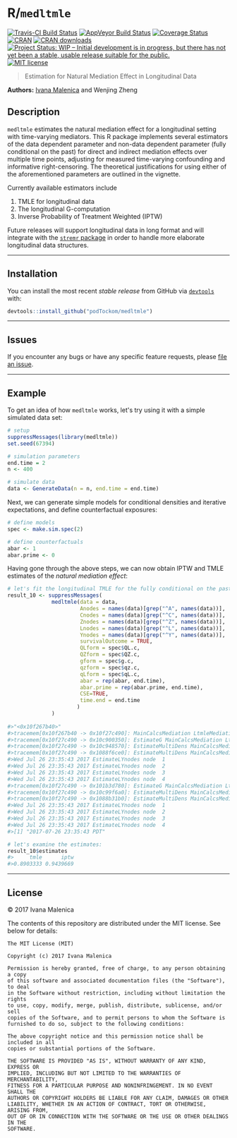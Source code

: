 
<!-- README.md is generated from README.Rmd. Please edit that file -->
R/`medltmle`
============

[![Travis-CI Build Status](https://travis-ci.org/podTockom/medltmle.svg?branch=master)](https://travis-ci.org/podTockom/medltmle) [![AppVeyor Build Status](https://ci.appveyor.com/api/projects/status/github/podTockom/medltmle?branch=master&svg=true)](https://ci.appveyor.com/project/podTockom/medltmle) [![Coverage Status](https://img.shields.io/codecov/c/github/podTockom/medltmle/master.svg)](https://codecov.io/github/podTockom/medltmle?branch=master) [![CRAN](http://www.r-pkg.org/badges/version/medltmle)](http://www.r-pkg.org/pkg/medltmle) [![CRAN downloads](https://cranlogs.r-pkg.org/badges/medltmle)](https://CRAN.R-project.org/package=medltmle) [![Project Status: WIP – Initial development is in progress, but there has not yet been a stable, usable release suitable for the public.](http://www.repostatus.org/badges/latest/wip.svg)](http://www.repostatus.org/#wip) [![MIT license](http://img.shields.io/badge/license-MIT-brightgreen.svg)](http://opensource.org/licenses/MIT)

> Estimation for Natural Mediation Effect in Longitudinal Data

**Authors:** [Ivana Malenica](https://github.com/podTockom) and Wenjing Zheng

Description
-----------

`medltmle` estimates the natural mediation effect for a longitudinal setting with time-varying mediators. This R package implements several estimators of the data dependent parameter and non-data dependent parameter (fully conditional on the past) for direct and indirect mediation effects over multiple time points, adjusting for measured time-varying confounding and informative right-censoring. The theoretical justifications for using either of the aforementioned parameters are outlined in the vignette.

Currently available estimators include

1.  TMLE for longitudinal data
2.  The longitudinal G-computation
3.  Inverse Probability of Treatment Weighted (IPTW)

Future releases will support longitudinal data in long format and will integrate with the [`stremr` package](https://github.com/osofr/stremr) in order to handle more elaborate longitudinal data structures.

------------------------------------------------------------------------

Installation
------------

You can install the most recent *stable release* from GitHub via [`devtools`](https://www.rstudio.com/products/rpackages/devtools/) with:

``` r
devtools::install_github("podTockom/medltmle")
```

------------------------------------------------------------------------

Issues
------

If you encounter any bugs or have any specific feature requests, please [file an issue](https://github.com/podTockom/medltmle/issues).

------------------------------------------------------------------------

Example
-------

To get an idea of how `medltmle` works, let's try using it with a simple simulated data set:

``` r
# setup
suppressMessages(library(medltmle))
set.seed(67394)

# simulation parameters
end.time = 2
n <- 400

# simulate data
data <- GenerateData(n = n, end.time = end.time)
```

Next, we can generate simple models for conditional densities and iterative expectations, and define counterfactual exposures:

``` r
# define models
spec <- make.sim.spec(2)

# define counterfactuals
abar <- 1
abar.prime <- 0
```

Having gone through the above steps, we can now obtain IPTW and TMLE estimates of the *natural mediation effect*:

``` r
# let's fit the longitudinal TMLE for the fully conditional on the past mediation parameter:
result_10 <- suppressMessages(
              medltmle(data = data,
                       Anodes = names(data)[grep("^A", names(data))],
                       Cnodes = names(data)[grep("^C", names(data))],
                       Znodes = names(data)[grep("^Z", names(data))],
                       Lnodes = names(data)[grep("^L", names(data))],
                       Ynodes = names(data)[grep("^Y", names(data))],
                       survivalOutcome = TRUE,
                       QLform = spec$QL.c,
                       QZform = spec$QZ.c,
                       gform = spec$g.c,
                       qzform = spec$qz.c,
                       qLform = spec$qL.c,
                       abar = rep(abar, end.time),
                       abar.prime = rep(abar.prime, end.time),
                       CSE=TRUE,
                       time.end = end.time
                      )
              )
              
#>"<0x10f267b40>"
#>tracemem[0x10f267b40 -> 0x10f27c490]: MainCalcsMediation LtmleMediationMSMFromInputs ltmleMediation medltmle #>withCallingHandlers suppressMessages 
#>tracemem[0x10f27c490 -> 0x10c900350]: EstimateG MainCalcsMediation LtmleMediationMSMFromInputs ltmleMediation #>medltmle withCallingHandlers suppressMessages 
#>tracemem[0x10f27c490 -> 0x10c948570]: EstimateMultiDens MainCalcsMediation LtmleMediationMSMFromInputs #>ltmleMediation medltmle withCallingHandlers suppressMessages 
#>tracemem[0x10f27c490 -> 0x1088f6ce0]: EstimateMultiDens MainCalcsMediation LtmleMediationMSMFromInputs #>ltmleMediation medltmle withCallingHandlers suppressMessages 
#>Wed Jul 26 23:35:43 2017 EstimateLYnodes node  1 
#>Wed Jul 26 23:35:43 2017 EstimateLYnodes node  2 
#>Wed Jul 26 23:35:43 2017 EstimateLYnodes node  3 
#>Wed Jul 26 23:35:43 2017 EstimateLYnodes node  4 
#>tracemem[0x10f27c490 -> 0x101b3d780]: EstimateG MainCalcsMediation LtmleMediationMSMFromInputs ltmleMediation #>medltmle withCallingHandlers suppressMessages 
#>tracemem[0x10f27c490 -> 0x10c99f6a0]: EstimateMultiDens MainCalcsMediation LtmleMediationMSMFromInputs #>ltmleMediation medltmle withCallingHandlers suppressMessages 
#>tracemem[0x10f27c490 -> 0x1088b31b0]: EstimateMultiDens MainCalcsMediation LtmleMediationMSMFromInputs #>ltmleMediation medltmle withCallingHandlers suppressMessages 
#>Wed Jul 26 23:35:43 2017 EstimateLYnodes node  1 
#>Wed Jul 26 23:35:43 2017 EstimateLYnodes node  2 
#>Wed Jul 26 23:35:43 2017 EstimateLYnodes node  3 
#>Wed Jul 26 23:35:43 2017 EstimateLYnodes node  4 
#>[1] "2017-07-26 23:35:43 PDT"

# let's examine the estimates:
result_10$estimates
#>     tmle      iptw 
#>0.8903333 0.9439669
```

------------------------------------------------------------------------

License
-------

© 2017 Ivana Malenica

The contents of this repository are distributed under the MIT license. See below for details:

    The MIT License (MIT)

    Copyright (c) 2017 Ivana Malenica

    Permission is hereby granted, free of charge, to any person obtaining a copy
    of this software and associated documentation files (the "Software"), to deal
    in the Software without restriction, including without limitation the rights
    to use, copy, modify, merge, publish, distribute, sublicense, and/or sell
    copies of the Software, and to permit persons to whom the Software is
    furnished to do so, subject to the following conditions:

    The above copyright notice and this permission notice shall be included in all
    copies or substantial portions of the Software.

    THE SOFTWARE IS PROVIDED "AS IS", WITHOUT WARRANTY OF ANY KIND, EXPRESS OR
    IMPLIED, INCLUDING BUT NOT LIMITED TO THE WARRANTIES OF MERCHANTABILITY,
    FITNESS FOR A PARTICULAR PURPOSE AND NONINFRINGEMENT. IN NO EVENT SHALL THE
    AUTHORS OR COPYRIGHT HOLDERS BE LIABLE FOR ANY CLAIM, DAMAGES OR OTHER
    LIABILITY, WHETHER IN AN ACTION OF CONTRACT, TORT OR OTHERWISE, ARISING FROM,
    OUT OF OR IN CONNECTION WITH THE SOFTWARE OR THE USE OR OTHER DEALINGS IN THE
    SOFTWARE.
